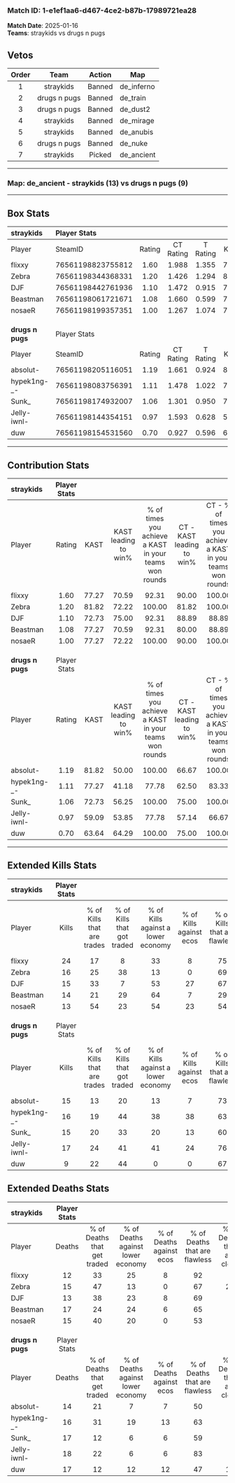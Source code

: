 ### Match ID: 1-e1ef1aa6-d467-4ce2-b87b-17989721ea28  
**Match Date**: 2025-01-16  
**Teams**: straykids vs drugs n pugs  

## Vetos  

| Order | Team | Action | Map |
| :---: | :--: | :----: | --- |
| 1 | straykids | Banned | de_inferno |
| 2 | drugs n pugs | Banned | de_train |
| 3 | drugs n pugs | Banned | de_dust2 |
| 4 | straykids | Banned | de_mirage |
| 5 | straykids | Banned | de_anubis |
| 6 | drugs n pugs | Banned | de_nuke |
| 7 | straykids | Picked | de_ancient |

---  

### **Map**: de_ancient - straykids (13) vs drugs n pugs (9)  
---  

## Box Stats  

| **straykids**    | Player Stats      |        |           |          |       |       |       |         |        |      |     |
| :- | :- | :-: | :-: | :-: | :-: | :-: | :-: | :-: | :-: | :-: | :-: |
| Player           | SteamID           | Rating | CT Rating | T Rating | KAST  |  ADR  | Kills | Assists | Deaths | K/D  | HS% |
| flixxy           | 76561198823755812 |  1.60  |   1.988   |  1.355   | 77.27 | 100.3 |  24   |    1    |   12   | 2.00 | 12  |
| Zebra            | 76561198344368331 |  1.20  |   1.426   |  1.294   | 81.82 | 79.6  |  16   |    4    |   15   | 1.07 | 62  |
| DJF              | 76561198442761936 |  1.10  |   1.472   |  0.915   | 72.73 | 65.2  |  15   |    5    |   13   | 1.15 | 40  |
| Beastman         | 76561198061721671 |  1.08  |   1.660   |  0.599   | 77.27 | 83.5  |  14   |   11    |   17   | 0.82 | 50  |
| nosaeR           | 76561198199357351 |  1.00  |   1.267   |  1.074   | 77.27 | 64.1  |  13   |    5    |   15   | 0.87 | 53  |
|                  |                   |        |           |          |       |       |       |         |        |      |     |
|                  |                   |        |           |          |       |       |       |         |        |      |     |
|                  |                   |        |           |          |       |       |       |         |        |      |     |
| **drugs n pugs** | Player Stats      |        |           |          |       |       |       |         |        |      |     |
| Player           | SteamID           | Rating | CT Rating | T Rating | KAST  |  ADR  | Kills | Assists | Deaths | K/D  | HS% |
| absolut-         | 76561198205116051 |  1.19  |   1.661   |  0.924   | 81.82 | 78.3  |  15   |    6    |   14   | 1.07 | 40  |
| hypek1ng-_-      | 76561198083756391 |  1.11  |   1.478   |  1.022   | 77.27 | 69.8  |  16   |    4    |   16   | 1.00 | 50  |
| Sunk_            | 76561198174932007 |  1.06  |   1.301   |  0.950   | 72.73 | 80.9  |  15   |    7    |   17   | 0.88 | 40  |
| Jelly-iwnl-      | 76561198144354151 |  0.97  |   1.593   |  0.628   | 59.09 | 73.0  |  17   |    2    |   18   | 0.94 | 64  |
| duw              | 76561198154531560 |  0.70  |   0.927   |  0.596   | 63.64 | 62.1  |   9   |    7    |   17   | 0.53 | 55  |
---  

## Contribution Stats  

| **straykids**    | Player Stats |       |                      |                                                        |                           |                                                             |                          |                                                            |
| :- | :-: | :-: | :-: | :-: | :-: | :-: | :-: | :-: |
| Player           |    Rating    | KAST  | KAST leading to win% | % of times you achieve a KAST in your teams won rounds | CT - KAST leading to win% | CT - % of times you achieve a KAST in your teams won rounds | T - KAST leading to win% | T - % of times you achieve a KAST in your teams won rounds |
| flixxy           |     1.60     | 77.27 |        70.59         |                         92.31                          |           90.00           |                           100.00                            |          42.86           |                           75.00                            |
| Zebra            |     1.20     | 81.82 |        72.22         |                         100.00                         |           81.82           |                           100.00                            |          57.14           |                           100.00                           |
| DJF              |     1.10     | 72.73 |        75.00         |                         92.31                          |           88.89           |                            88.89                            |          57.14           |                           100.00                           |
| Beastman         |     1.08     | 77.27 |        70.59         |                         92.31                          |           80.00           |                            88.89                            |          57.14           |                           100.00                           |
| nosaeR           |     1.00     | 77.27 |        72.22         |                         100.00                         |           90.00           |                           100.00                            |          50.00           |                           100.00                           |
|                  |              |       |                      |                                                        |                           |                                                             |                          |                                                            |
|                  |              |       |                      |                                                        |                           |                                                             |                          |                                                            |
|                  |              |       |                      |                                                        |                           |                                                             |                          |                                                            |
| **drugs n pugs** | Player Stats |       |                      |                                                        |                           |                                                             |                          |                                                            |
| Player           |    Rating    | KAST  | KAST leading to win% | % of times you achieve a KAST in your teams won rounds | CT - KAST leading to win% | CT - % of times you achieve a KAST in your teams won rounds | T - KAST leading to win% | T - % of times you achieve a KAST in your teams won rounds |
| absolut-         |     1.19     | 81.82 |        50.00         |                         100.00                         |           66.67           |                           100.00                            |          33.33           |                           100.00                           |
| hypek1ng-_-      |     1.11     | 77.27 |        41.18         |                         77.78                          |           62.50           |                            83.33                            |          22.22           |                           66.67                            |
| Sunk_            |     1.06     | 72.73 |        56.25         |                         100.00                         |           75.00           |                           100.00                            |          37.50           |                           100.00                           |
| Jelly-iwnl-      |     0.97     | 59.09 |        53.85         |                         77.78                          |           57.14           |                            66.67                            |          50.00           |                           100.00                           |
| duw              |     0.70     | 63.64 |        64.29         |                         100.00                         |           75.00           |                           100.00                            |          50.00           |                           100.00                           |
---  

## Extended Kills Stats  

| **straykids**    | Player Stats |                            |                            |                                    |                         |                              |                                 |                                       |                    |           |
| :- | :-: | :-: | :-: | :-: | :-: | :-: | :-: | :-: | :-: | :-: |
| Player           |    Kills     | % of Kills that are trades | % of Kills that got traded | % of Kills against a lower economy | % of Kills against ecos | % of Kills that are flawless | % of Kills that are close duels | % of Kills that are assisted by flash | Pistol Round Kills | AWP Kills |
| flixxy           |      24      |             17             |             8              |                 33                 |            8            |              75              |                0                |                   8                   |         15         |     0     |
| Zebra            |      16      |             25             |             38             |                 13                 |            0            |              69              |               13                |                   0                   |         0          |     1     |
| DJF              |      15      |             33             |             7              |                 53                 |           27            |              67              |                0                |                   7                   |         0          |     0     |
| Beastman         |      14      |             21             |             29             |                 64                 |            7            |              29              |               14                |                   7                   |         0          |     0     |
| nosaeR           |      13      |             54             |             23             |                 54                 |           23            |              54              |                8                |                   8                   |         0          |     2     |
|                  |              |                            |                            |                                    |                         |                              |                                 |                                       |                    |           |
|                  |              |                            |                            |                                    |                         |                              |                                 |                                       |                    |           |
|                  |              |                            |                            |                                    |                         |                              |                                 |                                       |                    |           |
| **drugs n pugs** | Player Stats |                            |                            |                                    |                         |                              |                                 |                                       |                    |           |
| Player           |    Kills     | % of Kills that are trades | % of Kills that got traded | % of Kills against a lower economy | % of Kills against ecos | % of Kills that are flawless | % of Kills that are close duels | % of Kills that are assisted by flash | Pistol Round Kills | AWP Kills |
| absolut-         |      15      |             13             |             20             |                 13                 |            7            |              73              |                7                |                   0                   |         0          |     1     |
| hypek1ng-_-      |      16      |             19             |             44             |                 38                 |           38            |              63              |                6                |                   6                   |         0          |     4     |
| Sunk_            |      15      |             20             |             33             |                 20                 |           13            |              60              |                7                |                   0                   |         5          |     1     |
| Jelly-iwnl-      |      17      |             24             |             41             |                 41                 |           24            |              76              |                6                |                   6                   |         0          |     2     |
| duw              |      9       |             22             |             44             |                 0                  |            0            |              67              |                0                |                   0                   |         0          |     1     |
## Extended Deaths Stats  

| **straykids**    | Player Stats |                             |                                   |                          |                               |                            |                           |               |
| :- | :-: | :-: | :-: | :-: | :-: | :-: | :-: | :-: |
| Player           |    Deaths    | % of Deaths that get traded | % of Deaths against lower economy | % of Deaths against ecos | % of Deaths that are flawless | % of Deaths that are close | % of Deaths while blinded | Deaths to AWP |
| flixxy           |      12      |             33              |                25                 |            8             |              92               |             0              |             0             |       0       |
| Zebra            |      15      |             47              |                13                 |            0             |              67               |             20             |             0             |       0       |
| DJF              |      13      |             38              |                23                 |            8             |              69               |             0              |             0             |       1       |
| Beastman         |      17      |             24              |                24                 |            6             |              65               |             0              |             6             |       1       |
| nosaeR           |      15      |             40              |                20                 |            0             |              53               |             7              |             7             |       3       |
|                  |              |                             |                                   |                          |                               |                            |                           |               |
|                  |              |                             |                                   |                          |                               |                            |                           |               |
|                  |              |                             |                                   |                          |                               |                            |                           |               |
| **drugs n pugs** | Player Stats |                             |                                   |                          |                               |                            |                           |               |
| Player           |    Deaths    | % of Deaths that get traded | % of Deaths against lower economy | % of Deaths against ecos | % of Deaths that are flawless | % of Deaths that are close | % of Deaths while blinded | Deaths to AWP |
| absolut-         |      14      |             21              |                 7                 |            7             |              50               |             0              |             7             |       3       |
| hypek1ng-_-      |      16      |             31              |                19                 |            13            |              63               |             6              |            19             |       0       |
| Sunk_            |      17      |             12              |                 6                 |            6             |              59               |             6              |             0             |       3       |
| Jelly-iwnl-      |      18      |             22              |                 6                 |            6             |              83               |             6              |             6             |       5       |
| duw              |      17      |             12              |                12                 |            12            |              47               |             12             |             0             |       4       |
